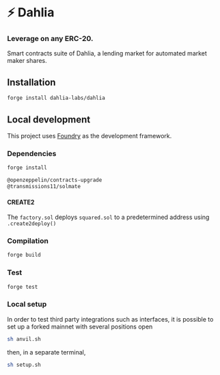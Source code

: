 # ⚡ Dahlia

### Leverage on any ERC-20.

Smart contracts suite of Dahlia, a lending market for automated market maker shares.

## Installation


```bash
forge install dahlia-labs/dahlia
```

## Local development

This project uses [Foundry](https://github.com/foundry-rs/foundry) as the development framework.

### Dependencies

```bash
forge install

@openzeppelin/contracts-upgrade
@transmissions11/solmate
```

#### CREATE2

The `factory.sol` deploys `squared.sol` to a predetermined address using `.create2deploy()`

### Compilation

```bash
forge build
```

### Test

```bash
forge test
```

### Local setup

In order to test third party integrations such as interfaces, it is possible to set up a forked mainnet with several positions open

```bash
sh anvil.sh
```

then, in a separate terminal,

```bash
sh setup.sh
```
